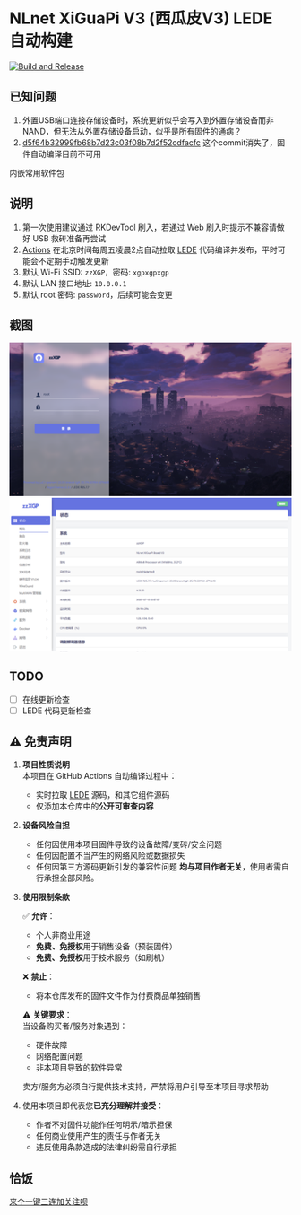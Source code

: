 # NLnet XiGuaPi V3 (西瓜皮V3) LEDE 自动构建

[![Build and Release](https://github.com/zzzz0317/lede-xgp-auto-build/actions/workflows/build.yml/badge.svg)](https://github.com/zzzz0317/lede-xgp-auto-build/actions/workflows/build.yml)

## 已知问题

1. 外置USB端口连接存储设备时，系统更新似乎会写入到外置存储设备而非NAND，但无法从外置存储设备启动，似乎是所有固件的通病？
2. [d5f64b32999fb68b7d23c03f08b7d2f52cdfacfc](https://github.com/coolsnowwolf/lede/commit/d5f64b32999fb68b7d23c03f08b7d2f52cdfacfc) 这个commit消失了，固件自动编译目前不可用

内嵌常用软件包

## 说明

1. 第一次使用建议通过 RKDevTool 刷入，若通过 Web 刷入时提示不兼容请做好 USB 救砖准备再尝试
2. [Actions](https://github.com/zzzz0317/lede-xgp-auto-build/blob/main/.github/workflows/build.yml) 在北京时间每周五凌晨2点自动拉取 [LEDE](https://github.com/coolsnowwolf/lede) 代码编译并发布，平时可能会不定期手动触发更新
3. 默认 Wi-Fi SSID: `zzXGP`，密码: `xgpxgpxgp`
4. 默认 LAN 接口地址: `10.0.0.1`
5. 默认 root 密码: `password`，后续可能会变更

## 截图

![PC 登录](screenshot/pc-login.png)
![PC 主界面](screenshot/pc-main.png)

## TODO

* [ ] 在线更新检查
* [ ] LEDE 代码更新检查

## ⚠️ 免责声明

1. **项目性质说明**  
   本项目在 GitHub Actions 自动编译过程中：
   - 实时拉取 [LEDE](https://github.com/coolsnowwolf/lede) 源码，和其它组件源码
   - 仅添加本仓库中的**公开可审查内容**

2. **设备风险自担**  
   - 任何因使用本项目固件导致的设备故障/变砖/安全问题
   - 任何因配置不当产生的网络风险或数据损失
   - 任何因第三方源码更新引发的兼容性问题
   **均与项目作者无关**，使用者需自行承担全部风险。

3. **使用限制条款**  

   ✅ **允许**：
   - 个人非商业用途
   - **免费、免授权**用于销售设备（预装固件）
   - **免费、免授权**用于技术服务（如刷机）

   ❌ **禁止**：
   - 将本仓库发布的固件文件作为付费商品单独销售

   ⚠️ **关键要求**：  
   当设备购买者/服务对象遇到：
   - 硬件故障
   - 网络配置问题
   - 非本项目导致的软件异常

   卖方/服务方必须自行提供技术支持，严禁将用户引导至本项目寻求帮助

4. 使用本项目即代表您**已充分理解并接受**：

    - 作者不对固件功能作任何明示/暗示担保
    - 任何商业使用产生的责任与作者无关
    - 违反使用条款造成的法律纠纷需自行承担

## 恰饭

[来个一键三连加关注呗](https://www.bilibili.com/video/BV1dU31ziEQf/)
